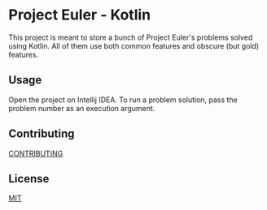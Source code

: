 # Project Euler - Kotlin

This project is meant to store a bunch of Project Euler's problems solved using Kotlin. All of them use both common features and obscure (but gold) features. 

## Usage

Open the project on Intellij IDEA. To run a problem solution, pass the problem number as an execution argument.

## Contributing

[CONTRIBUTING](CONTRIBUTING.md)

## License

[MIT](LICENSE)

